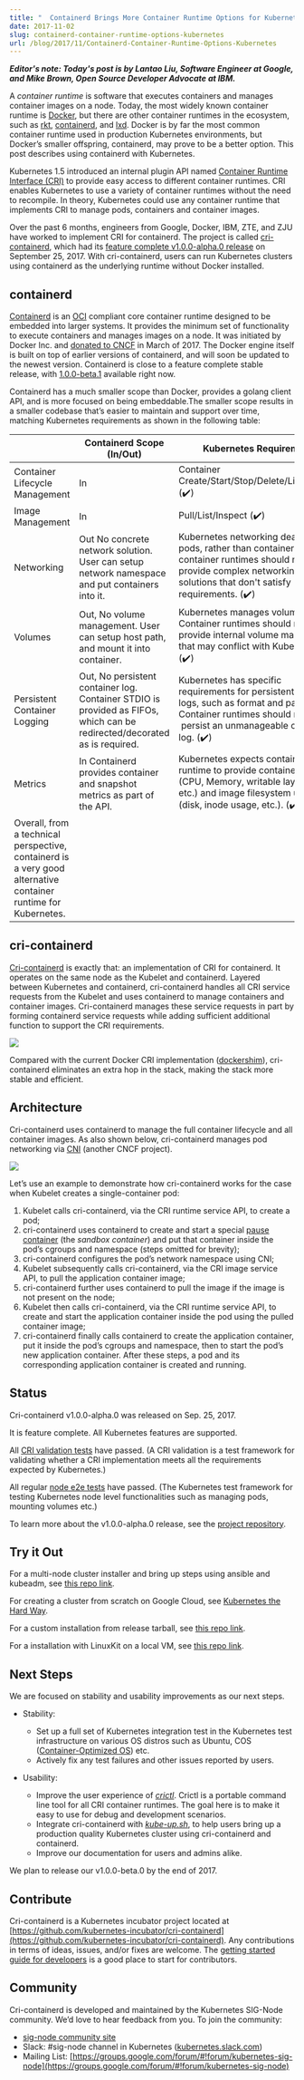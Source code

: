 ```yaml
---
title: "  Containerd Brings More Container Runtime Options for Kubernetes "
date: 2017-11-02
slug: containerd-container-runtime-options-kubernetes
url: /blog/2017/11/Containerd-Container-Runtime-Options-Kubernetes
---
```

 **_Editor's note: Today's post is by Lantao Liu, Software Engineer at Google, and Mike Brown, Open Source Developer Advocate at IBM._**  

A _container runtime_ is software that executes containers and manages container images on a node. Today, the most widely known container runtime is [Docker](https://www.docker.com/), but there are other container runtimes in the ecosystem, such as [rkt](https://coreos.com/rkt/), [containerd](https://containerd.io/), and [lxd](https://linuxcontainers.org/lxd/). Docker is by far the most common container runtime used in production Kubernetes environments, but Docker’s smaller offspring, containerd, may prove to be a better option. This post describes using containerd with Kubernetes.  

Kubernetes 1.5 introduced an internal plugin API named [Container Runtime Interface (CRI)](https://kubernetes.io/blog/2016/12/container-runtime-interface-cri-in-kubernetes) to provide easy access to different container runtimes. CRI enables Kubernetes to use a variety of container runtimes without the need to recompile. In theory, Kubernetes could use any container runtime that implements CRI to manage pods, containers and container images.  

Over the past 6 months, engineers from Google, Docker, IBM, ZTE, and ZJU have worked to implement CRI for containerd. The project is called [cri-containerd](https://github.com/kubernetes-incubator/cri-containerd), which had its [feature complete v1.0.0-alpha.0 release](https://github.com/kubernetes-incubator/cri-containerd/releases/tag/v1.0.0-alpha.0) on September 25, 2017. With cri-containerd, users can run Kubernetes clusters using containerd as the underlying runtime without Docker installed.  



## containerd


[Containerd](https://containerd.io/) is an [OCI](https://www.opencontainers.org/) compliant core container runtime designed to be embedded into larger systems. It provides the minimum set of functionality to execute containers and manages images on a node. It was initiated by Docker Inc. and [donated to CNCF](https://www.cncf.io/announcement/2017/03/29/containerd-joins-cloud-native-computing-foundation/) in March of 2017. The Docker engine itself is built on top of earlier versions of containerd, and will soon be updated to the newest version. Containerd is close to a feature complete stable release, with [1.0.0-beta.1](https://github.com/containerd/containerd/releases/tag/v1.0.0-beta.1) available right now.  

Containerd has a much smaller scope than Docker, provides a golang client API, and is more focused on being embeddable.The smaller scope results in a smaller codebase that’s easier to maintain and support over time, matching Kubernetes requirements as shown in the following table:  





| | Containerd Scope (In/Out) | Kubernetes Requirement |
|-|-|-|
| Container Lifecycle Management | In | Container Create/Start/Stop/Delete/List/Inspect (✔️) |
| Image Management | In | Pull/List/Inspect (✔️) |
| Networking | Out  No concrete network solution. User can setup network namespace and put containers into it. | Kubernetes networking deals with pods, rather than containers, so container runtimes should not provide complex networking solutions that  don't satisfy requirements. (✔️) |
| Volumes | Out, No volume management. User can setup host path, and mount it into container. |Kubernetes manages volumes. Container runtimes should not provide internal volume management that may conflict with Kubernetes. (✔️) |
| Persistent Container Logging | Out, No persistent container log. Container STDIO is provided as FIFOs, which can be redirected/decorated as is required. | Kubernetes has specific requirements for persistent container logs, such as format and path etc. Container runtimes should not &nbsp;persist an unmanageable container log. (✔️) |
| Metrics | In  Containerd provides container and snapshot metrics as part of the API. | Kubernetes expects container runtime to provide container metrics (CPU, Memory, writable layer size, etc.) and image filesystem usage (disk, inode usage, etc.). (✔️) |
Overall, from a technical perspective, containerd is a very good alternative container runtime for Kubernetes.|





## cri-containerd

[Cri-containerd](https://github.com/kubernetes-incubator/cri-containerd) is exactly that: an implementation of CRI for containerd. It operates on the same node as the Kubelet and containerd. Layered between Kubernetes and containerd, cri-containerd handles all CRI service requests from the Kubelet and uses containerd to manage containers and container images. Cri-containerd manages these service requests in part by forming containerd service requests while adding sufficient additional function to support the CRI requirements.  

 ![](https://lh6.googleusercontent.com/4NGAPzwhkL0GTNjkAEFN9iWX_Wc0ZE-AZxAxEw4E5aOntuGmv764b3ZYQUyapSnP9BrlUs2rUyo5kiCrj5QuiMHw3-dz2vPUDma029Qt3tej9QABEHFSsOBsq6LjLfFhTBgMhAAc)  

Compared with the current Docker CRI implementation ([dockershim](https://github.com/kubernetes/kubernetes/tree/master/pkg/kubelet/dockershim)), cri-containerd eliminates an extra hop in the stack, making the stack more stable and efficient.



## Architecture
Cri-containerd uses containerd to manage the full container lifecycle and all container images. As also shown below, cri-containerd manages pod networking via [CNI](https://github.com/containernetworking/cni) (another CNCF project).  

 ![](https://lh5.googleusercontent.com/sfkhKO3jiLZ9_TtPpxTsKxkbe1KHg1nrfqkbJYrjN2DbNQE_y31NJVSyDIXe0oQjSwVcQ4gFCyr1MZ9_V4GZuuiHwuU3Pq6ldpRhcRiiuTJaRVuezPK9KFLKovP8mQ6sXTYF_eru)  

Let’s use an example to demonstrate how cri-containerd works for the case when Kubelet creates a single-container pod:  

1. Kubelet calls cri-containerd, via the CRI runtime service API, to create a pod;
2. cri-containerd uses containerd to create and start a special [pause container](https://www.ianlewis.org/en/almighty-pause-container) (the _sandbox container_) and put that container inside the pod’s cgroups and namespace (steps omitted for brevity);
3. cri-containerd configures the pod’s network namespace using CNI;
4. Kubelet subsequently calls cri-containerd, via the CRI image service API, to pull the application container image;
5. cri-containerd further uses containerd to pull the image if the image is not present on the node;
6. Kubelet then calls cri-containerd, via the CRI runtime service API, to create and start the application container inside the pod using the pulled container image;
7. cri-containerd finally calls containerd to create the application container, put it inside the pod’s cgroups and namespace, then to start the pod’s new application container.
After these steps, a pod and its corresponding application container is created and running.



## Status
Cri-containerd v1.0.0-alpha.0 was released on Sep. 25, 2017.  

It is feature complete. All Kubernetes features are supported.  

All [CRI validation tests](https://github.com/kubernetes/community/blob/master/contributors/devel/sig-node/cri-validation.md) have passed. (A CRI validation is a test framework for validating whether a CRI implementation meets all the requirements expected by Kubernetes.)  

All regular [node e2e tests](https://github.com/kubernetes/community/blob/master/contributors/devel/sig-testing/e2e-tests.md) have passed. (The Kubernetes test framework for testing Kubernetes node level functionalities such as managing pods, mounting volumes etc.)  

To learn more about the v1.0.0-alpha.0 release, see the [project repository](https://github.com/kubernetes-incubator/cri-containerd/releases/tag/v1.0.0-alpha.0).



## Try it Out

For a multi-node cluster installer and bring up steps using ansible and kubeadm, see [this repo link](https://github.com/kubernetes-incubator/cri-containerd/blob/master/contrib/ansible/README.md).  

For creating a cluster from scratch on Google Cloud, see [Kubernetes the Hard Way](https://github.com/kelseyhightower/kubernetes-the-hard-way).  

For a custom installation from release tarball, see [this repo link](https://github.com/kubernetes-incubator/cri-containerd/blob/master/docs/installation.md).  

For a installation with LinuxKit on a local VM, see [this repo link](https://github.com/linuxkit/linuxkit/tree/master/projects/kubernetes).





## Next Steps
We are focused on stability and usability improvements as our next steps.  


- Stability:

  - Set up a full set of Kubernetes integration test in the Kubernetes test infrastructure on various OS distros such as Ubuntu, COS ([Container-Optimized OS](https://cloud.google.com/container-optimized-os/docs/)) etc.
  - Actively fix any test failures and other issues reported by users.


- Usability:

  - Improve the user experience of [_crictl_](https://github.com/kubernetes-incubator/cri-tools/blob/master/docs/crictl.md). Crictl is a portable command line tool for all CRI container runtimes. The goal here is to make it easy to use for debug and development scenarios.
  - Integrate cri-containerd with [_kube-up.sh_](/docs/getting-started-guides/gce/), to help users bring up a production quality Kubernetes cluster using cri-containerd and containerd.
  - Improve our documentation for users and admins alike.

We plan to release our v1.0.0-beta.0 by the end of 2017.





## Contribute
Cri-containerd is a Kubernetes incubator project located at [https://github.com/kubernetes-incubator/cri-containerd](https://github.com/kubernetes-incubator/cri-containerd). Any contributions in terms of ideas, issues, and/or fixes are welcome. The [getting started guide for developers](https://github.com/kubernetes-incubator/cri-containerd#getting-started-for-developers) is a good place to start for contributors.



## Community

Cri-containerd is developed and maintained by the Kubernetes SIG-Node community. We’d love to hear feedback from you. To join the community:  

- [sig-node community site](https://github.com/kubernetes/community/tree/master/sig-node)
- Slack: #sig-node channel in Kubernetes ([kubernetes.slack.com](http://kubernetes.slack.com/))
- Mailing List: [https://groups.google.com/forum/#!forum/kubernetes-sig-node](https://groups.google.com/forum/#!forum/kubernetes-sig-node)
